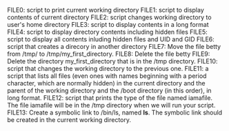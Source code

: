 FILE0: script to print current working directory
FILE1: script to display contents of current directory
FILE2: script changes working directory to user's home directory
FILE3: script to display contents in a long format
FILE4: script to display directory contents including hidden files
FILE5: script to display all contents inluding hidden files and UID and GID
FILE6: script that creates a direcory in another directory
FILE7: Move the file betty from /tmp/ to /tmp/my_first_directory.
FILE8: Delete the file betty
FILE9: Delete the directory my_first_directory that is in the /tmp directory.
FILE10: script that changes the working directory to the previous one.
FILE11: a script that lists all files (even ones with names beginning with a period character, which are normally hidden) in the current directory and the parent of the working directory and the /boot directory (in this order), in long format.
FILE12: script that prints the type of the file named iamafile. The file iamafile will be in the /tmp directory when we will run your script.
FILE13: Create a symbolic link to /bin/ls, named __ls__. The symbolic link should be created in the current working directory.
